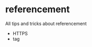 # referencement
All tips and tricks about referencement


- HTTPS
- tag <title>
- Hiérarchisation des titres `<h1> <h2>`
- Sémantique
- Alt dans toutes les images
- meta tags
- meta viewport
- facebook tags + twitter
- robots.txt
- Sitemaps
- manifest.json
- Google Search Console
